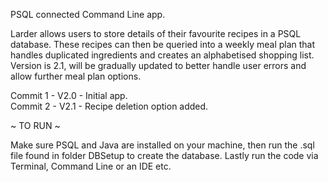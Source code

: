 PSQL connected Command Line app.

Larder allows users to store details of their favourite recipes in a PSQL database.
These recipes can then be queried into a weekly meal plan that handles duplicated ingredients and creates an alphabetised shopping list.
Version is 2.1, will be gradually updated to better handle user errors and allow further meal plan options.

Commit 1 - V2.0 - Initial app.\
Commit 2 - V2.1 - Recipe deletion option added.

~ TO RUN ~

Make sure PSQL and Java are installed on your machine, then run the .sql file found in folder DBSetup to create the database.
Lastly run the code via Terminal, Command Line or an IDE etc.
